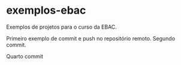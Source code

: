 # exemplos-ebac

Exemplos de projetos para o curso da EBAC.

Primeiro exemplo de commit e push no repositório remoto.
Segundo commit.

Quarto commit
